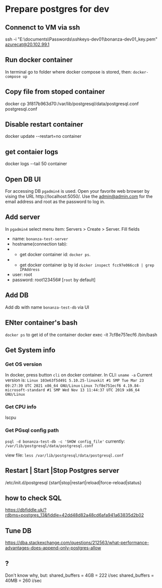 # Prepare postgres for dev

## Connenct to VM via ssh

ssh -i "E:\documents\Passwords\sshkeys-dev01\bonanza-dev01_key.pem" azurecat@20.102.99.1

## Run docker container

In terminal go to folder where docker compose is stored, then:
`docker-compose up`

## Copy file from stoped container

docker cp 3f817b963d70:/var/lib/postgresql/data/postgresql.conf postgresql.conf

## Disable restart container
docker update --restart=no container

## get contaier logs

docker logs --tail 50 container

## Open DB UI

For accessing DB `pgadmin4` is used. Open your favorite web browser by vising the URL http://localhost:5050/. Use the admin@admin.com for the email address and root as the password to log in.

## Add server

In `pgadmin4` select menu item: Servers > Create > Server.
Fill fields 
- name: `bonanza-test-server`
- hostname(connection tab): 
- - get docker container id: `docker ps`.
- - get docker container ip by id `docker inspect fcc97e066cc8 | grep IPAddress`
- user: root
- password: root123456# [`root` by default]

## Add DB

Add db with name `bonanza-test-db` via UI

## ENter container's bash

`docker ps` to get id of the container
docker exec -it 7cf8e751ecf6 /bin/bash

## Get System info

### Get OS version

In docker, press button `cli` on docker container.
In CLI: `uname -a`
Current version is:
`Linux 103e63f5d491 5.10.25-linuxkit #1 SMP Tue Mar 23 09:27:39 UTC 2021 x86_64 GNU/Linux`
`Linux 7cf8e751ecf6 4.19.84-microsoft-standard #1 SMP Wed Nov 13 11:44:37 UTC 2019 x86_64 GNU/Linux`

### Get CPU info

lscpu

### Get PGsql config path

`psql -d bonanza-test-db -c 'SHOW config_file'`
currently: `/var/lib/postgresql/data/postgresql.conf`

view file: `less /var/lib/postgresql/data/postgresql.conf`

## Restart | Start |Stop Postgres server

/etc/init.d/postgresql {start|stop|restart|reload|force-reload|status}

## how to check SQL

https://dbfiddle.uk/?rdbms=postgres_13&fiddle=42dd48d82a48cd6afa941a63835d2b02

## Tune DB

https://dba.stackexchange.com/questions/212563/what-performance-advantages-does-append-only-postgres-allow

## ?

Don't know why, but:
shared_buffers = 4GB  = 222 i/sec
shared_buffers = 40MB = 260 i/sec
